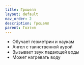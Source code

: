 ```yaml
---
title: Гроцелл
layout: default
nav_order: 2
description: Гроцелл
parent: Гоэтия
---
```


- Обучает геометрии и наукам
- Ангел с таинственной аурой
- Вызывает звук падающей воды
- Может нагревать воду
